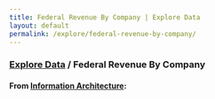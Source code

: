 ```yaml
---
title: Federal Revenue By Company | Explore Data
layout: default
permalink: /explore/federal-revenue-by-company/
---
```


<div class="container-outer container-padded">

  <h3> <a href="{{ site.baseurl }}/explore/">Explore Data</a> / Federal Revenue By Company</h3>

  <h4>From <a href="https://github.com/18F/doi-extractives-data/wiki/Information-Architecture">Information Architecture</a>:</h4>


</div>

